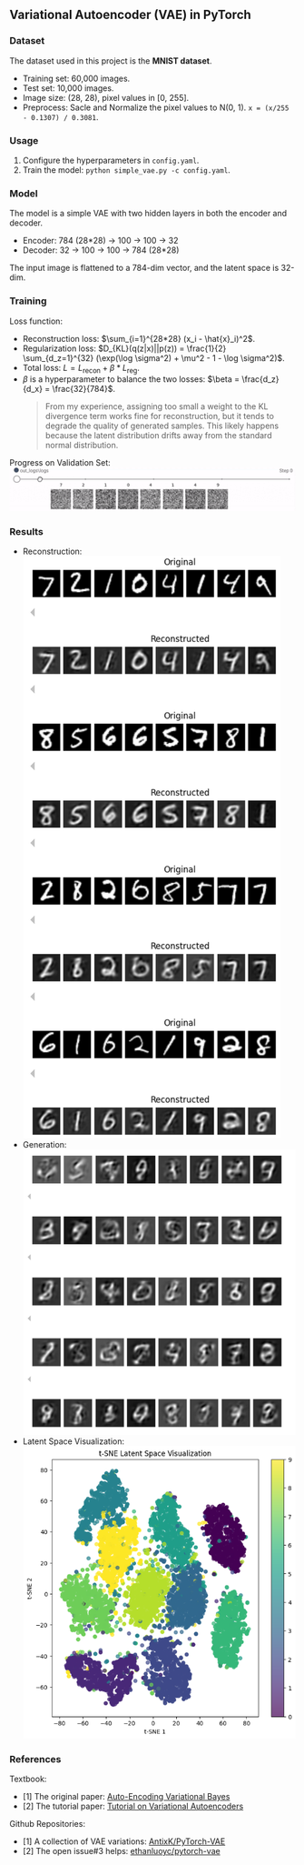 
## Variational Autoencoder (VAE) in PyTorch

### Dataset
The dataset used in this project is the **MNIST dataset**.
 - Training set: 60,000 images.
 - Test set: 10,000 images.
 - Image size: (28, 28), pixel values in [0, 255].
 - Preprocess: Sacle and Normalize the pixel values to N(0, 1). `x = (x/255 - 0.1307) / 0.3081`.

### Usage
1. Configure the hyperparameters in `config.yaml`.
2. Train the model: `python simple_vae.py -c config.yaml`.

### Model
The model is a simple VAE with two hidden layers in both the encoder and decoder.
 - Encoder: 784 (28*28) $\rightarrow$ 100 $\rightarrow$ 100 $\rightarrow$ 32
 - Decoder: 32 $\rightarrow$ 100 $\rightarrow$ 100 $\rightarrow$ 784 (28*28)

The input image is flattened to a 784-dim vector, and the latent space is 32-dim.

### Training
Loss function: 
 - Reconstruction loss: $\sum_{i=1}^{28*28} (x_i - \hat{x}_i)^2$.
 - Regularization loss: $D_{KL}(q(z|x)||p(z)) = \frac{1}{2} \sum_{d_z=1}^{32} (\exp(\log \sigma^2) + \mu^2 - 1 - \log \sigma^2)$.
 - Total loss: $L = L_\text{recon} + \beta*L_\text{reg}$. 
 - $\beta$ is a hyperparameter to balance the two losses: $\beta = \frac{d_z}{d_x} = \frac{32}{784}$.
    > From my experience, assigning too small a weight to the KL divergence term works fine for reconstruction, but it tends to degrade the quality of generated samples. This likely happens because the latent distribution drifts away from the standard normal distribution.

Progress on Validation Set:
    ![Training Progress](.\assets\progress.gif)

### Results
- Reconstruction: 
![Reconstruction](.\assets\recon.png)
- Generation: 
![Generation](.\assets\gen.png)
- Latent Space Visualization:
![Latent Space](.\assets\tsne.png)

### References
Textbook:
 - [1] The original paper: [Auto-Encoding Variational Bayes](https://arxiv.org/abs/1312.6114)
 - [2] The tutorial paper: [Tutorial on Variational Autoencoders](https://arxiv.org/abs/1606.05908)

Github Repositories:
 - [1] A collection of VAE variations: [AntixK/PyTorch-VAE](https://github.com/AntixK/PyTorch-VAE)
 - [2] The open issue#3 helps: [ethanluoyc/pytorch-vae](https://github.com/ethanluoyc/pytorch-vae)